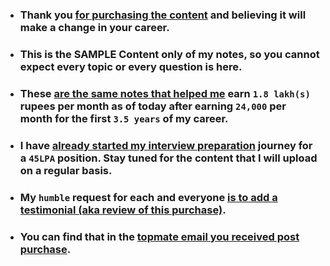 - ### Thank you <ins>for purchasing the content</ins> and believing it will make a change in your career.
- ### This is the SAMPLE Content only of my notes, so you cannot expect every topic or every question is here.
- ### These <ins>are the same notes that helped me</ins> earn `1.8 lakh(s)` rupees per month as of today after earning `24,000` per month for the first `3.5 years` of my career.
- ### I have <ins>already started my interview preparation</ins> journey for a `45LPA` position. Stay tuned for the content that I will upload on a regular basis.
- ### My `humble` request for each and everyone <ins>is to add a testimonial (aka review of this purchase)</ins>. 
- ### You can find that in the <ins>topmate email you received post purchase</ins>.
